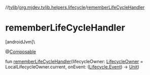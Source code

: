 //[tvlib](../../index.md)/[org.mjdev.tvlib.helpers.lifecycle](index.md)/[rememberLifeCycleHandler](remember-life-cycle-handler.md)

# rememberLifeCycleHandler

[androidJvm]\

@[Composable](https://developer.android.com/reference/kotlin/androidx/compose/runtime/Composable.html)

fun [rememberLifeCycleHandler](remember-life-cycle-handler.md)(lifecycleOwner: [LifecycleOwner](https://developer.android.com/reference/kotlin/androidx/lifecycle/LifecycleOwner.html) = LocalLifecycleOwner.current, onEvent: ([Lifecycle.Event](https://developer.android.com/reference/kotlin/androidx/lifecycle/Lifecycle.Event.html)) -&gt; [Unit](https://kotlinlang.org/api/latest/jvm/stdlib/kotlin/-unit/index.html))
